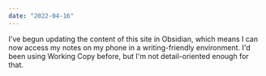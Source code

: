 ```yaml
---
date: "2022-04-16"
---
```

I've begun updating the content of this site in Obsidian, which means I can now access my notes on my phone in a writing-friendly environment. I'd been using Working Copy before, but I'm not detail-oriented enough for that.
